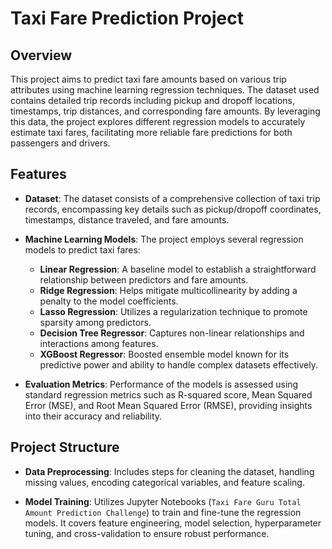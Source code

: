 # Taxi Fare Prediction Project

## Overview

This project aims to predict taxi fare amounts based on various trip attributes using machine learning regression techniques. The dataset used contains detailed trip records including pickup and dropoff locations, timestamps, trip distances, and corresponding fare amounts. By leveraging this data, the project explores different regression models to accurately estimate taxi fares, facilitating more reliable fare predictions for both passengers and drivers.

## Features

- **Dataset**: The dataset consists of a comprehensive collection of taxi trip records, encompassing key details such as pickup/dropoff coordinates, timestamps, distance traveled, and fare amounts.
  
- **Machine Learning Models**: The project employs several regression models to predict taxi fares:
  - **Linear Regression**: A baseline model to establish a straightforward relationship between predictors and fare amounts.
  - **Ridge Regression**: Helps mitigate multicollinearity by adding a penalty to the model coefficients.
  - **Lasso Regression**: Utilizes a regularization technique to promote sparsity among predictors.
  - **Decision Tree Regressor**: Captures non-linear relationships and interactions among features.
  - **XGBoost Regressor**: Boosted ensemble model known for its predictive power and ability to handle complex datasets effectively.

- **Evaluation Metrics**: Performance of the models is assessed using standard regression metrics such as R-squared score, Mean Squared Error (MSE), and Root Mean Squared Error (RMSE), providing insights into their accuracy and reliability.

## Project Structure

- **Data Preprocessing**: Includes steps for cleaning the dataset, handling missing values, encoding categorical variables, and feature scaling.
  
- **Model Training**: Utilizes Jupyter Notebooks (`Taxi Fare Guru Total Amount Prediction Challenge`) to train and fine-tune the regression models. It covers feature engineering, model selection, hyperparameter tuning, and cross-validation to ensure robust performance.
